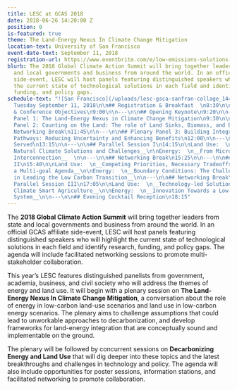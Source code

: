 ```yaml
---
title: LESC at GCAS 2018
date: 2018-06-26 14:20:00 Z
position: 0
is-featured: true
theme: The Land-Energy Nexus In Climate Change Mitigation
location-text: University of San Francisco
event-date-text: September 11, 2018
registration-url: https://www.eventbrite.com/e/low-emissions-solutions-conference-lesc-at-the-global-climate-action-summit-registration-45493626662
blurb: The 2018 Global Climate Action Summit will bring together leaders from state
  and local governments and business from around the world. In an official GCAS affiliate
  side-event, LESC will host panels featuring distinguished speakers who will highlight
  the current state of technological solutions in each field and identify research,
  funding, and policy gaps.
schedule-text: "![San Francisco](/uploads/lesc-gsca-sanfran-collage_144_bg.jpg)\n\n#
  Tuesday September 11, 2018\n\n## Registration & Breakfast  \n8:30\n\n---\n\n## Welcome
  & Conference Objectives\n9:00\n\n---\n\n## Opening Keynote\n9:20\n\n---\n\n## Plenary
  Panel 1: The Land-Energy Nexus in Climate Change Mitigation\n9:30\n\n---\n\n## Plenary
  Panel 2: Counting on the Land: The role of Land Sinks, Biomass, and BECCS\n10:30\n\n---\n\n##
  Networking Break\n11:45\n\n---\n\n## Plenary Panel 3: Building Integrated Land-Energy
  Pathways: Reducing Uncertainty and Enhancing Benefits\n12:00\n\n---\n\n## Lunch
  Served\n13:15\n\n---\n\n## Parallel Session I\n14:15\n\nLand Use:  \n__Implementing
  Natural Climate Solutions and Challenges__\n\nEnergy:  \n__From Microgrids to Global
  Interconnection__  \n\n---\n\n## Networking Break\n15:25\n\n---\n\n## Parallel Session
  II\n15:40\n\nLand Use:  \n__Competing Priorities, Necessary Tradeoffs: Navigating
  a Multi-goal Agenda__\n\nEnergy:  \n__Boundary Conditions: The Challenges for Sub-nationals
  in Leading the Low Carbon Transition__\n\n---\n\n## Networking Break\n16:50\n\n---\n\n##
  Parallel Session III\n17:05\n\nLand Use:  \n__Technology-led Solutions for Implementing
  Climate Smart Agriculture__\n\nEnergy:  \n__Innovation Towards a Low-Emissions Transport
  System__\n\n---\n\n## Evening Cocktail Reception\n18:15"
---
```


The **2018 Global Climate Action Summit** will bring together leaders from state and local governments and business from around the world. In an official GCAS affiliate side-event, LESC will host panels featuring distinguished speakers who will highlight the current state of technological solutions in each field and identify research, funding, and policy gaps. The agenda will include facilitated networking sessions to promote multi-stakeholder collaboration.

This year’s LESC features distinguished panelists from government, academia, business, and civil society who will address the themes of energy and land use. It will begin with a plenary session on **The Land-Energy Nexus In Climate Change Mitigation**, a conversation about the role of energy in low-carbon land-use scenarios and land use in low-carbon energy scenarios. The plenary aims to challenge assumptions that could lead to unworkable approaches to decarbonization, and develop frameworks for land-energy integration that are conceptually sound and implementable on the ground.

The plenary will be followed by concurrent sessions on **Decarbonizing Energy and Land Use** that will dig deeper into these topics and the latest breakthroughs and challenges in technology and policy. The agenda will also include opportunities for poster sessions, information stations, and facilitated networking to promote collaboration.
